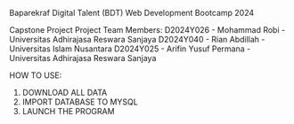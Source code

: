 Baparekraf Digital Talent (BDT) Web Development Bootcamp 2024

Capstone Project
Project Team Members:
D2024Y026 - Mohammad Robi - Universitas Adhirajasa Reswara Sanjaya
D2024Y040 - Rian Abdillah - Universitas Islam Nusantara
D2024Y025 - Arifin Yusuf Permana - Universitas Adhirajasa Reswara Sanjaya


HOW TO USE:
1. DOWNLOAD ALL DATA
2. IMPORT DATABASE TO MYSQL
3. LAUNCH THE PROGRAM
